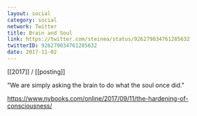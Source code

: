 ```yaml
---
layout: social
category: social
network: Twitter
title: Brain and Soul
link: https://twitter.com/steinea/status/926279034761285632
twitterID: 926279034761285632
date: 2017-11-02
---
```


[[2017]] / [[posting]]

"We are simply asking the brain to do what the soul once did."

<https://www.nybooks.com/online/2017/09/11/the-hardening-of-consciousness/>
